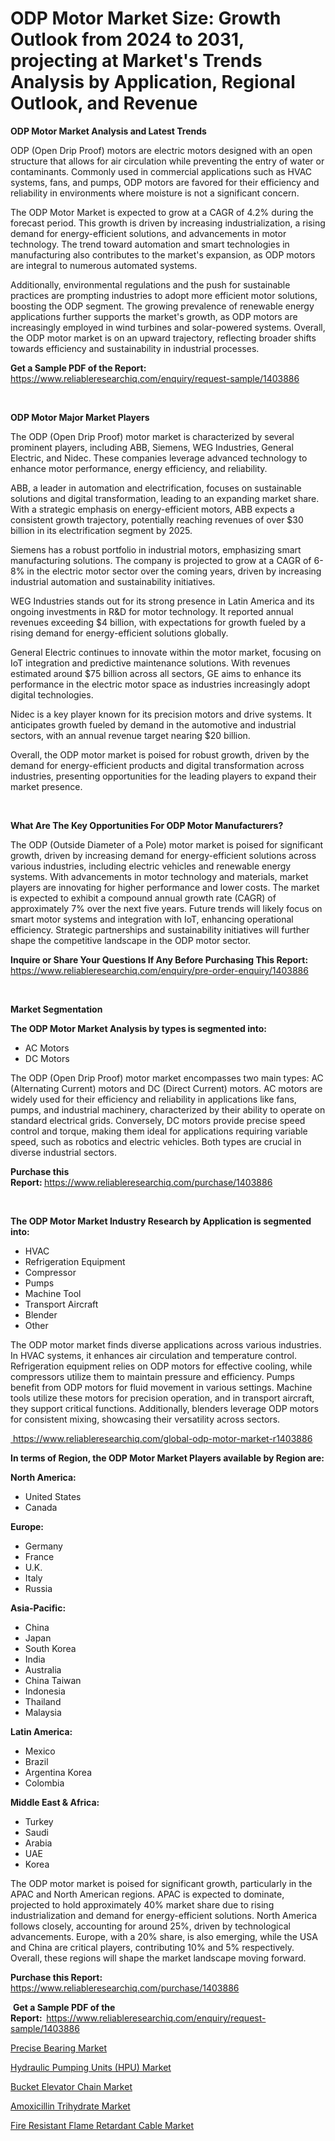 <p><h1>ODP Motor Market Size: Growth Outlook from 2024 to 2031, projecting at Market's Trends Analysis by Application, Regional Outlook, and Revenue</h1></p><p><strong>ODP Motor Market Analysis and Latest Trends</strong></p>
<p><p>ODP (Open Drip Proof) motors are electric motors designed with an open structure that allows for air circulation while preventing the entry of water or contaminants. Commonly used in commercial applications such as HVAC systems, fans, and pumps, ODP motors are favored for their efficiency and reliability in environments where moisture is not a significant concern.</p><p>The ODP Motor Market is expected to grow at a CAGR of 4.2% during the forecast period. This growth is driven by increasing industrialization, a rising demand for energy-efficient solutions, and advancements in motor technology. The trend toward automation and smart technologies in manufacturing also contributes to the market's expansion, as ODP motors are integral to numerous automated systems.</p><p>Additionally, environmental regulations and the push for sustainable practices are prompting industries to adopt more efficient motor solutions, boosting the ODP segment. The growing prevalence of renewable energy applications further supports the market's growth, as ODP motors are increasingly employed in wind turbines and solar-powered systems. Overall, the ODP motor market is on an upward trajectory, reflecting broader shifts towards efficiency and sustainability in industrial processes.</p></p>
<p><strong>Get a Sample PDF of the Report:&nbsp;</strong> <a href="https://www.reliableresearchiq.com/enquiry/request-sample/1403886?utm_campaign=1141&utm_medium=2&utm_source=Github&utm_content=ia&utm_term=23102024&utm_id=odp-motor">https://www.reliableresearchiq.com/enquiry/request-sample/1403886</a></p>
<p>&nbsp;</p>
<p><strong>ODP Motor Major Market Players</strong></p>
<p><p>The ODP (Open Drip Proof) motor market is characterized by several prominent players, including ABB, Siemens, WEG Industries, General Electric, and Nidec. These companies leverage advanced technology to enhance motor performance, energy efficiency, and reliability.</p><p>ABB, a leader in automation and electrification, focuses on sustainable solutions and digital transformation, leading to an expanding market share. With a strategic emphasis on energy-efficient motors, ABB expects a consistent growth trajectory, potentially reaching revenues of over $30 billion in its electrification segment by 2025.</p><p>Siemens has a robust portfolio in industrial motors, emphasizing smart manufacturing solutions. The company is projected to grow at a CAGR of 6-8% in the electric motor sector over the coming years, driven by increasing industrial automation and sustainability initiatives.</p><p>WEG Industries stands out for its strong presence in Latin America and its ongoing investments in R&D for motor technology. It reported annual revenues exceeding $4 billion, with expectations for growth fueled by a rising demand for energy-efficient solutions globally.</p><p>General Electric continues to innovate within the motor market, focusing on IoT integration and predictive maintenance solutions. With revenues estimated around $75 billion across all sectors, GE aims to enhance its performance in the electric motor space as industries increasingly adopt digital technologies.</p><p>Nidec is a key player known for its precision motors and drive systems. It anticipates growth fueled by demand in the automotive and industrial sectors, with an annual revenue target nearing $20 billion.</p><p>Overall, the ODP motor market is poised for robust growth, driven by the demand for energy-efficient products and digital transformation across industries, presenting opportunities for the leading players to expand their market presence.</p></p>
<p>&nbsp;</p>
<p><strong>What Are The Key Opportunities For ODP Motor Manufacturers?</strong></p>
<p><p>The ODP (Outside Diameter of a Pole) motor market is poised for significant growth, driven by increasing demand for energy-efficient solutions across various industries, including electric vehicles and renewable energy systems. With advancements in motor technology and materials, market players are innovating for higher performance and lower costs. The market is expected to exhibit a compound annual growth rate (CAGR) of approximately 7% over the next five years. Future trends will likely focus on smart motor systems and integration with IoT, enhancing operational efficiency. Strategic partnerships and sustainability initiatives will further shape the competitive landscape in the ODP motor sector.</p></p>
<p><strong>Inquire or Share Your Questions If Any Before Purchasing This Report:</strong> <a href="https://www.reliableresearchiq.com/enquiry/pre-order-enquiry/1403886?utm_campaign=1141&utm_medium=2&utm_source=Github&utm_content=ia&utm_term=23102024&utm_id=odp-motor">https://www.reliableresearchiq.com/enquiry/pre-order-enquiry/1403886</a></p>
<p>&nbsp;</p>
<p><strong>Market Segmentation</strong></p>
<p><strong>The ODP Motor Market Analysis by types is segmented into:</strong></p>
<p><ul><li>AC Motors</li><li>DC Motors</li></ul></p>
<p><p>The ODP (Open Drip Proof) motor market encompasses two main types: AC (Alternating Current) motors and DC (Direct Current) motors. AC motors are widely used for their efficiency and reliability in applications like fans, pumps, and industrial machinery, characterized by their ability to operate on standard electrical grids. Conversely, DC motors provide precise speed control and torque, making them ideal for applications requiring variable speed, such as robotics and electric vehicles. Both types are crucial in diverse industrial sectors.</p></p>
<p><strong>Purchase this Report:&nbsp;</strong><a href="https://www.reliableresearchiq.com/purchase/1403886?utm_campaign=1141&utm_medium=2&utm_source=Github&utm_content=ia&utm_term=23102024&utm_id=odp-motor">https://www.reliableresearchiq.com/purchase/1403886</a></p>
<p>&nbsp;</p>
<p><strong>The ODP Motor Market Industry Research by Application is segmented into:</strong></p>
<p><ul><li>HVAC</li><li>Refrigeration Equipment</li><li>Compressor</li><li>Pumps</li><li>Machine Tool</li><li>Transport Aircraft</li><li>Blender</li><li>Other</li></ul></p>
<p><p>The ODP motor market finds diverse applications across various industries. In HVAC systems, it enhances air circulation and temperature control. Refrigeration equipment relies on ODP motors for effective cooling, while compressors utilize them to maintain pressure and efficiency. Pumps benefit from ODP motors for fluid movement in various settings. Machine tools utilize these motors for precision operation, and in transport aircraft, they support critical functions. Additionally, blenders leverage ODP motors for consistent mixing, showcasing their versatility across sectors.</p></p>
<p><a href="https://www.reliableresearchiq.com/global-odp-motor-market-r1403886?utm_campaign=1141&utm_medium=2&utm_source=Github&utm_content=ia&utm_term=23102024&utm_id=odp-motor">&nbsp;https://www.reliableresearchiq.com/global-odp-motor-market-r1403886</a></p>
<p><strong>In terms of Region, the ODP Motor Market Players available by Region are:</strong></p>
<p>
    <p> <strong> North America: </strong>
        <ul>
            <li>United States</li>
            <li>Canada</li>
        </ul>
        </p> 
    <p> <strong> Europe: </strong>
        <ul>
            <li>Germany</li>
            <li>France</li>
            <li>U.K.</li>
            <li>Italy</li>
            <li>Russia</li>
        </ul>
        </p> 
    <p> <strong> Asia-Pacific: </strong>
        <ul>
            <li>China</li>
            <li>Japan</li>
            <li>South Korea</li>
            <li>India</li>
            <li>Australia</li>
            <li>China Taiwan</li>
            <li>Indonesia</li>
            <li>Thailand</li>
            <li>Malaysia</li>
        </ul>
        </p> 
    <p> <strong> Latin America: </strong>
        <ul>
            <li>Mexico</li>
            <li>Brazil</li>
            <li>Argentina Korea</li>
            <li>Colombia</li>
        </ul>
        </p> 
    <p> <strong> Middle East & Africa: </strong>
        <ul>
            <li>Turkey</li>
            <li>Saudi</li>
            <li>Arabia</li>
            <li>UAE</li>
            <li>Korea</li>
        </ul>
    </p>
    </p>
<p><p>The ODP motor market is poised for significant growth, particularly in the APAC and North American regions. APAC is expected to dominate, projected to hold approximately 40% market share due to rising industrialization and demand for energy-efficient solutions. North America follows closely, accounting for around 25%, driven by technological advancements. Europe, with a 20% share, is also emerging, while the USA and China are critical players, contributing 10% and 5% respectively. Overall, these regions will shape the market landscape moving forward.</p></p>
<p><strong>Purchase this Report: </strong><a href="https://www.reliableresearchiq.com/purchase/1403886?utm_campaign=1141&utm_medium=2&utm_source=Github&utm_content=ia&utm_term=23102024&utm_id=odp-motor">https://www.reliableresearchiq.com/purchase/1403886</a></p>
<p>&nbsp;<strong>Get a Sample PDF of the Report:&nbsp;&nbsp;</strong><a href="https://www.reliableresearchiq.com/enquiry/request-sample/1403886?utm_campaign=1141&utm_medium=2&utm_source=Github&utm_content=ia&utm_term=23102024&utm_id=odp-motor">https://www.reliableresearchiq.com/enquiry/request-sample/1403886</a></p>
<p><strong></strong></p>
<p><p><a href="https://issuu.com/reportprime-2/docs/precise-bearing-market-size-2030.pp_aa934bd6a0d505?utm_campaign=1141&utm_medium=2&utm_source=Github&utm_content=ia&utm_term=23102024&utm_id=odp-motor">Precise Bearing Market</a></p><p><a href="https://github.com/anitrabixvburgie/Market-Research-Report-List-1/blob/main/hydraulic-pumping-units-hpu-market.md?utm_campaign=1141&utm_medium=2&utm_source=Github&utm_content=ia&utm_term=23102024&utm_id=odp-motor">Hydraulic Pumping Units (HPU) Market</a></p><p><a href="https://issuu.com/reportprime-2/docs/bucket-elevator-chain-market-size-2_e0a50cc5b7ba6e?utm_campaign=1141&utm_medium=2&utm_source=Github&utm_content=ia&utm_term=23102024&utm_id=odp-motor">Bucket Elevator Chain Market</a></p><p><a href="https://www.linkedin.com/pulse/amoxicillin-trihydrate-sector-surge-93-growth-roadmap-2031-cavill-qbgec?utm_campaign=1141&utm_medium=2&utm_source=Github&utm_content=ia&utm_term=23102024&utm_id=odp-motor">Amoxicillin Trihydrate Market</a></p><p><a href="https://github.com/lmorisekv5e/Market-Research-Report-List-1/blob/main/fire-resistant-flame-retardant-cable-market.md?utm_campaign=1141&utm_medium=2&utm_source=Github&utm_content=ia&utm_term=23102024&utm_id=odp-motor">Fire Resistant Flame Retardant Cable Market</a></p></p>